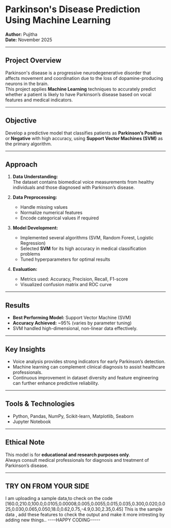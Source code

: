 # Parkinson's Disease Prediction Using Machine Learning

**Author:** Pujitha  
**Date:** November 2025  

---

##  Project Overview
Parkinson's disease is a progressive neurodegenerative disorder that affects movement and coordination due to the loss of dopamine-producing neurons in the brain.  
This project applies **Machine Learning** techniques to accurately predict whether a patient is likely to have Parkinson’s disease based on vocal features and medical indicators.

---

##  Objective
Develop a predictive model that classifies patients as **Parkinson’s Positive** or **Negative** with high accuracy, using **Support Vector Machines (SVM)** as the primary algorithm.

---

##  Approach

1. **Data Understanding:**  
   The dataset contains biomedical voice measurements from healthy individuals and those diagnosed with Parkinson’s disease.

2. **Data Preprocessing:**  
   - Handle missing values  
   - Normalize numerical features  
   - Encode categorical values if required  

3. **Model Development:**  
   - Implemented several algorithms (SVM, Random Forest, Logistic Regression)  
   - Selected **SVM** for its high accuracy in medical classification problems  
   - Tuned hyperparameters for optimal results  

4. **Evaluation:**  
   - Metrics used: Accuracy, Precision, Recall, F1-score  
   - Visualized confusion matrix and ROC curve  

---

##  Results
- **Best Performing Model:** Support Vector Machine (SVM)  
- **Accuracy Achieved:** ~95% (varies by parameter tuning)  
- SVM handled high-dimensional, non-linear data effectively.  

---

##  Key Insights
- Voice analysis provides strong indicators for early Parkinson’s detection.  
- Machine learning can complement clinical diagnosis to assist healthcare professionals.  
- Continuous improvement in dataset diversity and feature engineering can further enhance predictive reliability.  

---

## Tools & Technologies
- Python, Pandas, NumPy, Scikit-learn, Matplotlib, Seaborn  
- Jupyter Notebook  

--- 

## Ethical Note
This model is for **educational and research purposes only**.  
Always consult medical professionals for diagnosis and treatment of Parkinson’s disease.

---
## TRY ON FROM YOUR SIDE
I am uploading a sample data,to check on the code
    [160.0,210.0,100.0,0.0105,0.00008,0.005,0.0055,0.015,0.035,0.300,0.020,0.025,0.030,0.065,0.050,18.0,0.62,0.75,-4.9,0.30,2.35,0.45]
   This is the sample data , add these features to check the output and make it more intresting by adding new things..
                         ----HAPPY CODING-----

